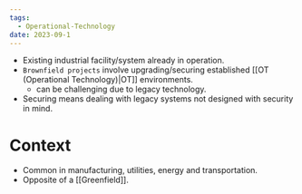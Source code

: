 ```yaml
---
tags:
  - Operational-Technology
date: 2023-09-1
---
```

- Existing industrial facility/system already in operation.
- `Brownfield projects` involve upgrading/securing established [[OT (Operational Technology)|OT]] environments.
	- can be challenging due to legacy technology.
- Securing means dealing with legacy systems not designed with security in mind.
# Context

- Common in manufacturing, utilities, energy and transportation.
- Opposite of a [[Greenfield]].



